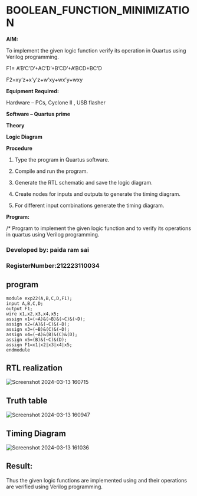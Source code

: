 # BOOLEAN_FUNCTION_MINIMIZATION

**AIM:**

To implement the given logic function verify its operation in Quartus using Verilog programming.

F1= A’B’C’D’+AC’D’+B’CD’+A’BCD+BC’D 

F2=xy’z+x’y’z+w’xy+wx’y+wxy

**Equipment Required:**

Hardware – PCs, Cyclone II , USB flasher

**Software – Quartus prime**

**Theory**

**Logic Diagram**

**Procedure**

1.	Type the program in Quartus software.

2.	Compile and run the program.

3.	Generate the RTL schematic and save the logic diagram.

4.	Create nodes for inputs and outputs to generate the timing diagram.

5.	For different input combinations generate the timing diagram.


**Program:**

/* Program to implement the given logic function and to verify its operations in quartus using Verilog programming. 

### Developed by: paida ram sai
### RegisterNumber:212223110034
## program
```
module exp22(A,B,C,D,F1);
input A,B,C,D;
output F1;
wire x1,x2,x3,x4,x5;
assign x1=(~A)&(~B)&(~C)&(~D);
assign x2=(A)&(~C)&(~D);
assign x3=(~B)&(C)&(~D);
assign x4=(~A)&(B)&(C)&(D);
assign x5=(B)&(~C)&(D);
assign F1=x1|x2|x3|x4|x5;
endmodule

```



## RTL realization
![Screenshot 2024-03-13 160715](https://github.com/04Varsha/BOOLEAN_FUNCTION_MINIMIZATION/assets/149035374/dbd64921-6857-40ee-a21b-55fa17e9f89b)

## Truth table
![Screenshot 2024-03-13 160947](https://github.com/04Varsha/BOOLEAN_FUNCTION_MINIMIZATION/assets/149035374/849f41b1-394f-48f4-b451-88315b927f79)

## Timing Diagram
![Screenshot 2024-03-13 161036](https://github.com/04Varsha/BOOLEAN_FUNCTION_MINIMIZATION/assets/149035374/533d1307-308c-4a6d-9495-b6f289bf8479)

## Result:

Thus the given logic functions are implemented using and their operations are verified using Verilog programming.

